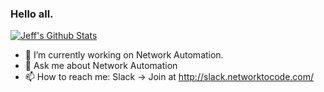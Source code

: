 ### Hello all.

[![Jeff's Github Stats](https://github-readme-stats.vercel.app/api?username=jeffkala&count_private=true&show_icons=true&include_all_commits=true&theme=vision-friendly-dark)](https://github.com/anuraghazra/github-readme-stats)

- 🔭 I’m currently working on Network Automation.
- 💬 Ask me about Network Automation
- 📫 How to reach me: Slack -> Join at http://slack.networktocode.com/
